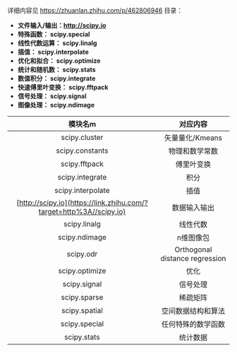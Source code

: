详细内容见 https://zhuanlan.zhihu.com/p/462806946 
目录：
- **文件输入/输出：http://scipy.io**
- **特殊函数： scipy.special**
- **线性代数运算： scipy.linalg**
- **插值： scipy.interpolate**
- **优化和拟合： scipy.optimize**
- **统计和随机数： scipy.stats**
- **数值积分： scipy.integrate**
- **快速傅里叶变换： scipy.fftpack**
- **信号处理： scipy.signal**
- **图像处理： scipy.ndimage**

| 模块名m | 对应内容 |
| :--: | :--: |
| scipy.cluster | 矢量量化/Kmeans |
| scipy.constants | 物理和数学常数 |
| scipy.fftpack | 傅里叶变换 |
| scipy.integrate | 积分 |
| scipy.interpolate | 插值 |
| [http://scipy.io](https://link.zhihu.com/?target=http%3A//scipy.io) | 数据输入输出 |
| scipy.linalg | 线性代数 |
| scipy.ndimage | n维图像包 |
| scipy.odr | Orthogonal distance regression |
| scipy.optimize | 优化 |
| scipy.signal | 信号处理 |
| scipy.sparse | 稀疏矩阵 |
| scipy.spatial | 空间数据结构和算法 |
| scipy.special | 任何特殊的数学函数 |
| scipy.stats | 统计数据 |
